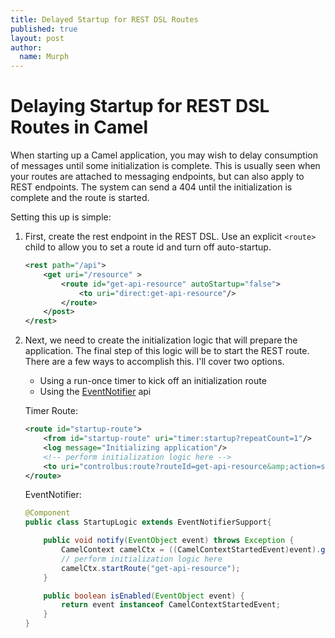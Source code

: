 ```yaml
---
title: Delayed Startup for REST DSL Routes
published: true
layout: post
author:
  name: Murph
---
```

Delaying Startup for REST DSL Routes in Camel
======================
When starting up a Camel application, you may wish to delay consumption of messages until some initialization is complete. 
This is usually seen when your routes are attached to messaging endpoints, but can also apply to REST endpoints. 
The system can send a 404 until the initialization is complete and the route is started.

Setting this up is simple:
1. First, create the rest endpoint in the REST DSL. Use an explicit `<route>` child to allow you to set a route id and turn off auto-startup.
    ```xml
    <rest path="/api">
        <get uri="/resource" >
            <route id="get-api-resource" autoStartup="false">
                <to uri="direct:get-api-resource"/>
            </route>
        </post>
    </rest> 
    ```

2. Next, we need to create the initialization logic that will prepare the application. The final step of this logic will be to start the REST route.
There are a few ways to accomplish this. I'll cover two options.
    * Using a run-once timer to kick off an initialization route
    * Using the [EventNotifier](http://camel.apache.org/eventnotifier-to-log-details-about-all-sent-exchanges.html) api

    Timer Route:
    ```xml
    <route id="startup-route">
        <from id="startup-route" uri="timer:startup?repeatCount=1"/>
        <log message="Initializing application"/>
        <!-- perform initialization logic here -->
        <to uri="controlbus:route?routeId=get-api-resource&amp;action=start"/>
    </route>
    ```

    EventNotifier:
    ```java
    @Component
    public class StartupLogic extends EventNotifierSupport{

        public void notify(EventObject event) throws Exception {
            CamelContext camelCtx = ((CamelContextStartedEvent)event).getContext();
            // perform initialization logic here
            camelCtx.startRoute("get-api-resource");
        }

        public boolean isEnabled(EventObject event) {
            return event instanceof CamelContextStartedEvent;
        }
    }
    ```
